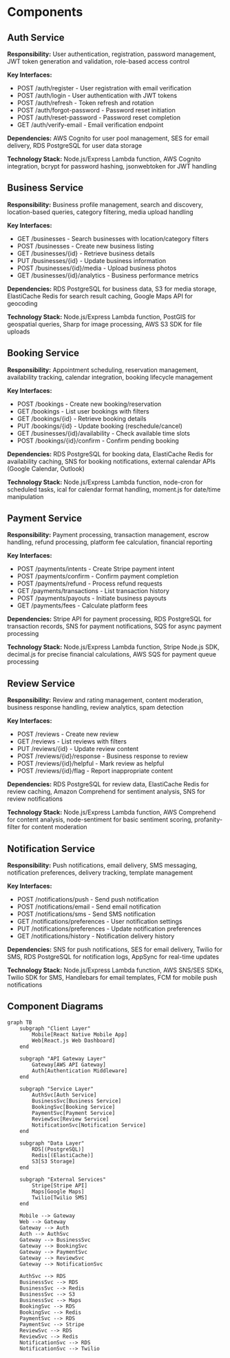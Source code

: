 # Components

## Auth Service
**Responsibility:** User authentication, registration, password management, JWT token generation and validation, role-based access control

**Key Interfaces:**
- POST /auth/register - User registration with email verification
- POST /auth/login - User authentication with JWT tokens
- POST /auth/refresh - Token refresh and rotation
- POST /auth/forgot-password - Password reset initiation
- POST /auth/reset-password - Password reset completion
- GET /auth/verify-email - Email verification endpoint

**Dependencies:** AWS Cognito for user pool management, SES for email delivery, RDS PostgreSQL for user data storage

**Technology Stack:** Node.js/Express Lambda function, AWS Cognito integration, bcrypt for password hashing, jsonwebtoken for JWT handling

## Business Service
**Responsibility:** Business profile management, search and discovery, location-based queries, category filtering, media upload handling

**Key Interfaces:**
- GET /businesses - Search businesses with location/category filters
- POST /businesses - Create new business listing
- GET /businesses/{id} - Retrieve business details
- PUT /businesses/{id} - Update business information
- POST /businesses/{id}/media - Upload business photos
- GET /businesses/{id}/analytics - Business performance metrics

**Dependencies:** RDS PostgreSQL for business data, S3 for media storage, ElastiCache Redis for search result caching, Google Maps API for geocoding

**Technology Stack:** Node.js/Express Lambda function, PostGIS for geospatial queries, Sharp for image processing, AWS S3 SDK for file uploads

## Booking Service
**Responsibility:** Appointment scheduling, reservation management, availability tracking, calendar integration, booking lifecycle management

**Key Interfaces:**
- POST /bookings - Create new booking/reservation
- GET /bookings - List user bookings with filters
- GET /bookings/{id} - Retrieve booking details
- PUT /bookings/{id} - Update booking (reschedule/cancel)
- GET /businesses/{id}/availability - Check available time slots
- POST /bookings/{id}/confirm - Confirm pending booking

**Dependencies:** RDS PostgreSQL for booking data, ElastiCache Redis for availability caching, SNS for booking notifications, external calendar APIs (Google Calendar, Outlook)

**Technology Stack:** Node.js/Express Lambda function, node-cron for scheduled tasks, ical for calendar format handling, moment.js for date/time manipulation

## Payment Service
**Responsibility:** Payment processing, transaction management, escrow handling, refund processing, platform fee calculation, financial reporting

**Key Interfaces:**
- POST /payments/intents - Create Stripe payment intent
- POST /payments/confirm - Confirm payment completion
- POST /payments/refund - Process refund requests
- GET /payments/transactions - List transaction history
- POST /payments/payouts - Initiate business payouts
- GET /payments/fees - Calculate platform fees

**Dependencies:** Stripe API for payment processing, RDS PostgreSQL for transaction records, SNS for payment notifications, SQS for async payment processing

**Technology Stack:** Node.js/Express Lambda function, Stripe Node.js SDK, decimal.js for precise financial calculations, AWS SQS for payment queue processing

## Review Service
**Responsibility:** Review and rating management, content moderation, business response handling, review analytics, spam detection

**Key Interfaces:**
- POST /reviews - Create new review
- GET /reviews - List reviews with filters
- PUT /reviews/{id} - Update review content
- POST /reviews/{id}/response - Business response to review
- POST /reviews/{id}/helpful - Mark review as helpful
- POST /reviews/{id}/flag - Report inappropriate content

**Dependencies:** RDS PostgreSQL for review data, ElastiCache Redis for review caching, Amazon Comprehend for sentiment analysis, SNS for review notifications

**Technology Stack:** Node.js/Express Lambda function, AWS Comprehend for content analysis, node-sentiment for basic sentiment scoring, profanity-filter for content moderation

## Notification Service
**Responsibility:** Push notifications, email delivery, SMS messaging, notification preferences, delivery tracking, template management

**Key Interfaces:**
- POST /notifications/push - Send push notification
- POST /notifications/email - Send email notification  
- POST /notifications/sms - Send SMS notification
- GET /notifications/preferences - User notification settings
- PUT /notifications/preferences - Update notification preferences
- GET /notifications/history - Notification delivery history

**Dependencies:** SNS for push notifications, SES for email delivery, Twilio for SMS, RDS PostgreSQL for notification logs, AppSync for real-time updates

**Technology Stack:** Node.js/Express Lambda function, AWS SNS/SES SDKs, Twilio SDK for SMS, Handlebars for email templates, FCM for mobile push notifications

## Component Diagrams

```mermaid
graph TB
    subgraph "Client Layer"
        Mobile[React Native Mobile App]
        Web[React.js Web Dashboard]
    end
    
    subgraph "API Gateway Layer"
        Gateway[AWS API Gateway]
        Auth[Authentication Middleware]
    end
    
    subgraph "Service Layer"
        AuthSvc[Auth Service]
        BusinessSvc[Business Service]
        BookingSvc[Booking Service]
        PaymentSvc[Payment Service]
        ReviewSvc[Review Service]
        NotificationSvc[Notification Service]
    end
    
    subgraph "Data Layer"
        RDS[(PostgreSQL)]
        Redis[(ElastiCache)]
        S3[S3 Storage]
    end
    
    subgraph "External Services"
        Stripe[Stripe API]
        Maps[Google Maps]
        Twilio[Twilio SMS]
    end
    
    Mobile --> Gateway
    Web --> Gateway
    Gateway --> Auth
    Auth --> AuthSvc
    Gateway --> BusinessSvc
    Gateway --> BookingSvc
    Gateway --> PaymentSvc
    Gateway --> ReviewSvc
    Gateway --> NotificationSvc
    
    AuthSvc --> RDS
    BusinessSvc --> RDS
    BusinessSvc --> Redis
    BusinessSvc --> S3
    BusinessSvc --> Maps
    BookingSvc --> RDS
    BookingSvc --> Redis
    PaymentSvc --> RDS
    PaymentSvc --> Stripe
    ReviewSvc --> RDS
    ReviewSvc --> Redis
    NotificationSvc --> RDS
    NotificationSvc --> Twilio
```
